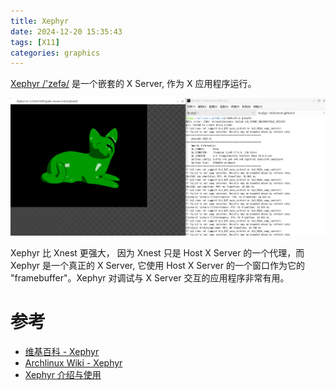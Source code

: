 ```yaml
---
title: Xephyr
date: 2024-12-20 15:35:43
tags: [X11]
categories: graphics
---
```


[Xephyr /'zefə/](https://gitlab.freedesktop.org/xorg/xserver/-/blob/master/hw/kdrive/ephyr/README?ref_type=heads) 是一个嵌套的 X Server, 作为 X 应用程序运行。

![Xephyr :1 -screen 1024x768 -glamor -ac -retro](/images/xephyr/xephyr-ok2.0.png)

<!--more-->

Xephyr 比 Xnest 更强大， 因为 Xnest 只是 Host X Server 的一个代理，而 Xephyr 是一个真正的 X Server, 它使用 Host X Server 的一个窗口作为它的 "framebuffer"。Xephyr 对调试与 X Server 交互的应用程序非常有用。

# 参考

- [维基百科 - Xephyr](https://en.wikipedia.org/wiki/Xephyr)
- [Archlinux Wiki - Xephyr](https://wiki.archlinuxcn.org/wiki/Xephyr)
- [Xephyr 介绍与使用](https://blog.csdn.net/weixin_56291477/article/details/131856800)
